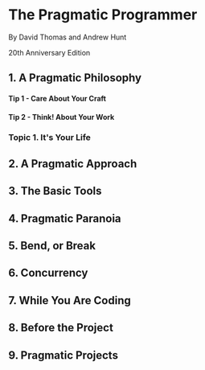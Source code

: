 # The Pragmatic Programmer
By David Thomas and Andrew Hunt

20th Anniversary Edition

## 1. A Pragmatic Philosophy
#### Tip 1 - Care About Your Craft
#### Tip 2 - Think! About Your Work
### Topic 1. It's Your Life
## 2. A Pragmatic Approach
## 3. The Basic Tools
## 4. Pragmatic Paranoia
## 5. Bend, or Break
## 6. Concurrency
## 7. While You Are Coding
## 8. Before the Project
## 9. Pragmatic Projects
